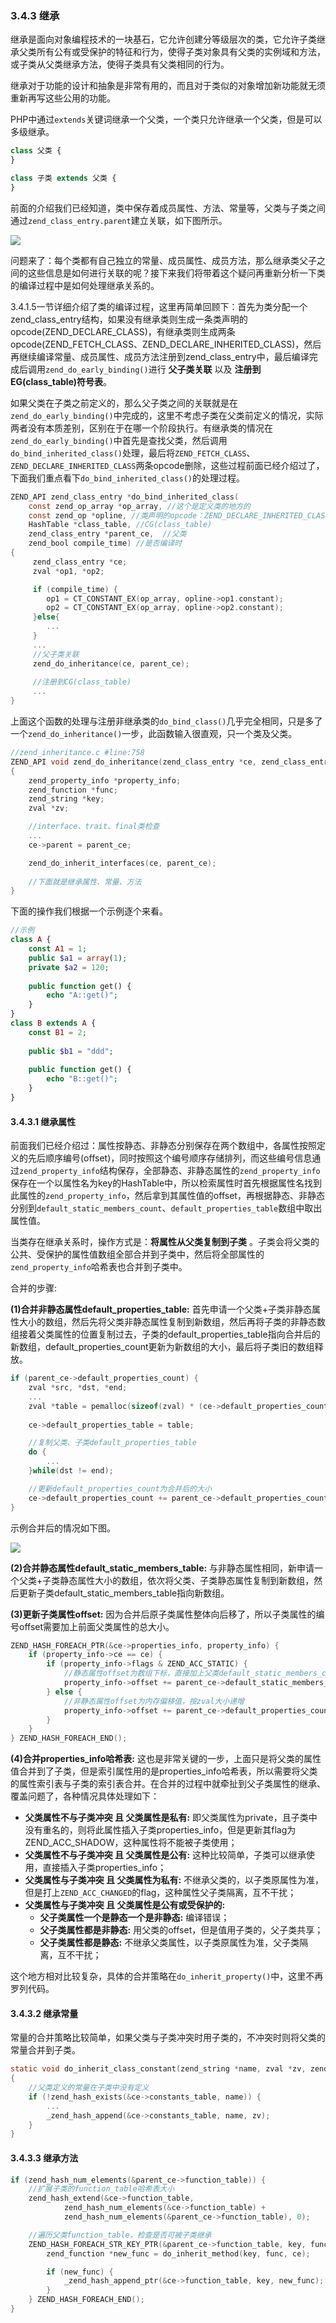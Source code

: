 ### 3.4.3 继承
继承是面向对象编程技术的一块基石，它允许创建分等级层次的类，它允许子类继承父类所有公有或受保护的特征和行为，使得子类对象具有父类的实例域和方法，或子类从父类继承方法，使得子类具有父类相同的行为。

继承对于功能的设计和抽象是非常有用的，而且对于类似的对象增加新功能就无须重新再写这些公用的功能。

PHP中通过`extends`关键词继承一个父类，一个类只允许继承一个父类，但是可以多级继承。
```php
class 父类 {
}

class 子类 extends 父类 {
}
```

前面的介绍我们已经知道，类中保存着成员属性、方法、常量等，父类与子类之间通过`zend_class_entry.parent`建立关联，如下图所示。

![](../img/zend_extends.png)

问题来了：每个类都有自己独立的常量、成员属性、成员方法，那么继承类父子之间的这些信息是如何进行关联的呢？接下来我们将带着这个疑问再重新分析一下类的编译过程中是如何处理继承关系的。

3.4.1.5一节详细介绍了类的编译过程，这里再简单回顾下：首先为类分配一个zend_class_entry结构，如果没有继承类则生成一条类声明的opcode(ZEND_DECLARE_CLASS)，有继承类则生成两条opcode(ZEND_FETCH_CLASS、ZEND_DECLARE_INHERITED_CLASS)，然后再继续编译常量、成员属性、成员方法注册到zend_class_entry中，最后编译完成后调用`zend_do_early_binding()`进行 __父子类关联__ 以及 __注册到EG(class_table)符号表__。

如果父类在子类之前定义的，那么父子类之间的关联就是在`zend_do_early_binding()`中完成的，这里不考虑子类在父类前定义的情况，实际两者没有本质差别，区别在于在哪一个阶段执行。有继承类的情况在`zend_do_early_binding()`中首先是查找父类，然后调用`do_bind_inherited_class()`处理，最后将`ZEND_FETCH_CLASS`、`ZEND_DECLARE_INHERITED_CLASS`两条opcode删除，这些过程前面已经介绍过了，下面我们重点看下`do_bind_inherited_class()`的处理过程。
```c
ZEND_API zend_class_entry *do_bind_inherited_class(
    const zend_op_array *op_array, //这个是定义类的地方的
    const zend_op *opline, //类声明的opcode：ZEND_DECLARE_INHERITED_CLASS
    HashTable *class_table, //CG(class_table)
    zend_class_entry *parent_ce,  //父类
    zend_bool compile_time) //是否编译时
{
     zend_class_entry *ce;
     zval *op1, *op2;

     if (compile_time) {
        op1 = CT_CONSTANT_EX(op_array, opline->op1.constant);
        op2 = CT_CONSTANT_EX(op_array, opline->op2.constant); 
     }else{
        ...
     }
     ...
     //父子类关联
     zend_do_inheritance(ce, parent_ce);
     
     //注册到CG(class_table)
     ...
}
```
上面这个函数的处理与注册非继承类的`do_bind_class()`几乎完全相同，只是多了一个`zend_do_inheritance()`一步，此函数输入很直观，只一个类及父类。
```c
//zend_inheritance.c #line:758
ZEND_API void zend_do_inheritance(zend_class_entry *ce, zend_class_entry *parent_ce)
{
    zend_property_info *property_info;
    zend_function *func;
    zend_string *key;
    zval *zv;

    //interface、trait、final类检查
    ...
    ce->parent = parent_ce;

    zend_do_inherit_interfaces(ce, parent_ce);
 
    //下面就是继承属性、常量、方法   
}
```
下面的操作我们根据一个示例逐个来看。
```php
//示例
class A {
    const A1 = 1;
    public $a1 = array(1);
    private $a2 = 120;
    
    public function get() {
        echo "A::get()";
    }   
}
class B extends A {
    const B1 = 2; 
    
    public $b1 = "ddd";
    
    public function get() {
        echo "B::get()";
    }   
}
```

#### 3.4.3.1 继承属性
前面我们已经介绍过：属性按静态、非静态分别保存在两个数组中，各属性按照定义的先后顺序编号(offset)，同时按照这个编号顺序存储排列，而这些编号信息通过`zend_property_info`结构保存，全部静态、非静态属性的`zend_property_info`保存在一个以属性名为key的HashTable中，所以检索属性时首先根据属性名找到此属性的`zend_property_info`，然后拿到其属性值的offset，再根据静态、非静态分别到`default_static_members_count`、`default_properties_table`数组中取出属性值。

当类存在继承关系时，操作方式是：__将属性从父类复制到子类__ 。子类会将父类的公共、受保护的属性值数组全部合并到子类中，然后将全部属性的`zend_property_info`哈希表也合并到子类中。

合并的步骤:

__(1)合并非静态属性default_properties_table:__ 首先申请一个父类+子类非静态属性大小的数组，然后先将父类非静态属性复制到新数组，然后再将子类的非静态数组接着父类属性的位置复制过去，子类的default_properties_table指向合并后的新数组，default_properties_count更新为新数组的大小，最后将子类旧的数组释放。
```c
if (parent_ce->default_properties_count) {
    zval *src, *dst, *end;
    ...
    zval *table = pemalloc(sizeof(zval) * (ce->default_properties_count + parent_ce->default_properties_count), ...);
    
    ce->default_properties_table = table;

    //复制父类、子类default_properties_table
    do {
        ...
    }while(dst != end);

    //更新default_properties_count为合并后的大小
    ce->default_properties_count += parent_ce->default_properties_count;
}
```
示例合并后的情况如下图。

![](../img/zend_extends_merge_prop.png)

__(2)合并静态属性default_static_members_table:__ 与非静态属性相同，新申请一个父类+子类静态属性大小的数组，依次将父类、子类静态属性复制到新数组，然后更新子类default_static_members_table指向新数组。

__(3)更新子类属性offset:__ 因为合并后原子类属性整体向后移了，所以子类属性的编号offset需要加上前面父类属性的总大小。
```c
ZEND_HASH_FOREACH_PTR(&ce->properties_info, property_info) {
    if (property_info->ce == ce) {
        if (property_info->flags & ZEND_ACC_STATIC) {
            //静态属性offset为数组下标，直接加上父类default_static_members_count即可
            property_info->offset += parent_ce->default_static_members_count;
        } else {
            //非静态属性offset为内存偏移值，按zval大小递增
            property_info->offset += parent_ce->default_properties_count * sizeof(zval);
        }
    }
} ZEND_HASH_FOREACH_END();
```
__(4)合并properties_info哈希表:__ 这也是非常关键的一步，上面只是将父类的属性值合并到了子类，但是索引属性用的是properties_info哈希表，所以需要将父类的属性索引表与子类的索引表合并。在合并的过程中就牵扯到父子类属性的继承、覆盖问题了，各种情况具体处理如下：
* __父类属性不与子类冲突 且 父类属性是私有:__ 即父类属性为private，且子类中没有重名的，则将此属性插入子类properties_info，但是更新其flag为ZEND_ACC_SHADOW，这种属性将不能被子类使用；
* __父类属性不与子类冲突 且 父类属性是公有:__ 这种比较简单，子类可以继承使用，直接插入子类properties_info；
* __父类属性与子类冲突 且 父类属性为私有:__ 不继承父类的，以子类原属性为准，但是打上`ZEND_ACC_CHANGED`的flag，这种属性父子类隔离，互不干扰；
* __父类属性与子类冲突 且 父类属性是公有或受保护的:__
    * __父子类属性一个是静态一个是非静态:__ 编译错误；
    * __父子类属性都是非静态:__ 用父类的offset，但是值用子类的，父子类共享；
    * __父子类属性都是静态:__ 不继承父类属性，以子类原属性为准，父子类隔离，互不干扰；

这个地方相对比较复杂，具体的合并策略在`do_inherit_property()`中，这里不再罗列代码。

#### 3.4.3.2 继承常量
常量的合并策略比较简单，如果父类与子类冲突时用子类的，不冲突时则将父类的常量合并到子类。
```c
static void do_inherit_class_constant(zend_string *name, zval *zv, zend_class_entry *ce, zend_class_entry *parent_ce)
{
    //父类定义的常量在子类中没有定义
    if (!zend_hash_exists(&ce->constants_table, name)) {
        ...
        _zend_hash_append(&ce->constants_table, name, zv);
    }
}
```

#### 3.4.3.3 继承方法
```c
if (zend_hash_num_elements(&parent_ce->function_table)) {
    //扩展子类的function_table哈希表大小
    zend_hash_extend(&ce->function_table,
            zend_hash_num_elements(&ce->function_table) +
            zend_hash_num_elements(&parent_ce->function_table), 0);

    //遍历父类function_table，检查是否可被子类继承
    ZEND_HASH_FOREACH_STR_KEY_PTR(&parent_ce->function_table, key, func) {
        zend_function *new_func = do_inherit_method(key, func, ce);

        if (new_func) {
            _zend_hash_append_ptr(&ce->function_table, key, new_func);
        }
    } ZEND_HASH_FOREACH_END();
}
```


